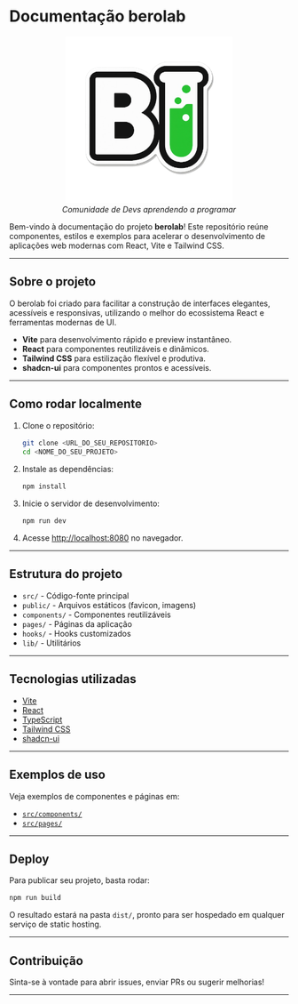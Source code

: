 # Documentação berolab


<div align="center">
  <img src="public/tube-green-logo.png" alt="Logo berolab" width="300" />
  <br/>
  <em>Comunidade de Devs aprendendo a programar</em>
</div>

Bem-vindo à documentação do projeto **berolab**! Este repositório reúne componentes, estilos e exemplos para acelerar o desenvolvimento de aplicações web modernas com React, Vite e Tailwind CSS.

---

## Sobre o projeto

O berolab foi criado para facilitar a construção de interfaces elegantes, acessíveis e responsivas, utilizando o melhor do ecossistema React e ferramentas modernas de UI.

- **Vite** para desenvolvimento rápido e preview instantâneo.
- **React** para componentes reutilizáveis e dinâmicos.
- **Tailwind CSS** para estilização flexível e produtiva.
- **shadcn-ui** para componentes prontos e acessíveis.

---

## Como rodar localmente

1. Clone o repositório:
   ```sh
   git clone <URL_DO_SEU_REPOSITORIO>
   cd <NOME_DO_SEU_PROJETO>
   ```
2. Instale as dependências:
   ```sh
   npm install
   ```
3. Inicie o servidor de desenvolvimento:
   ```sh
   npm run dev
   ```
4. Acesse [http://localhost:8080](http://localhost:8080) no navegador.

---

## Estrutura do projeto

- `src/` - Código-fonte principal
- `public/` - Arquivos estáticos (favicon, imagens)
- `components/` - Componentes reutilizáveis
- `pages/` - Páginas da aplicação
- `hooks/` - Hooks customizados
- `lib/` - Utilitários

---

## Tecnologias utilizadas

- [Vite](https://vitejs.dev/)
- [React](https://react.dev/)
- [TypeScript](https://www.typescriptlang.org/)
- [Tailwind CSS](https://tailwindcss.com/)
- [shadcn-ui](https://ui.shadcn.com/)

---

## Exemplos de uso

Veja exemplos de componentes e páginas em:
- [`src/components/`](src/components/)
- [`src/pages/`](src/pages/)

---

## Deploy

Para publicar seu projeto, basta rodar:
```sh
npm run build
```
O resultado estará na pasta `dist/`, pronto para ser hospedado em qualquer serviço de static hosting.

---

## Contribuição

Sinta-se à vontade para abrir issues, enviar PRs ou sugerir melhorias!

---

